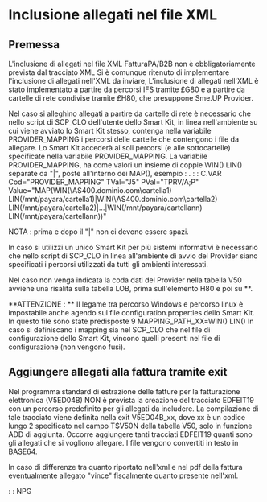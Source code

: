 # Inclusione allegati nel file XML

## Premessa
L'inclusione di allegati nel file XML FatturaPA/B2B non è obbligatoriamente prevista dal tracciato XML
Si è comunque ritenuto di implementare l'inclusione di allegati nell'XML da inviare, L'inclusione di allegati nell'XML è stato implementato a partire da percorsi IFS tramite £G80 e a partire da cartelle di rete condivise tramite £H80, che presuppone Sme.UP Provider.

Nel caso si alleghino allegati a partire da cartelle di rete è necessario che nello script di SCP_CLO dell'utente dello Smart Kit, in linea nell'ambiente su cui viene avviato lo Smart Kit stesso, contenga nella variabile PROVIDER_MAPPING i percorsi delle cartelle che contengono i file da allegare.
Lo Smart Kit accederà ai soli percorsi (e alle sottocartelle) specificate nella variabile PROVIDER_MAPPING.
La variabile PROVIDER_MAPPING, ha come valori un insieme di coppie WIN() LIN() separate da "|",  poste all'interno dei MAP(), esempio : 
.  :  : C.VAR Cod="PROVIDER_MAPPING" TVal="J5" PVal="TPRV/A;P" Value="MAP(WIN(\\AS400.dominio.com\cartella1) LIN(/mnt/payara/cartella1)|WIN(\\AS400.dominio.com\cartella2) LIN(/mnt/payara/cartella2)|...|WIN(/mnt/payara/cartellann) LIN(/mnt/payara/cartellann))"

NOTA :  prima e dopo il "|" non ci devono essere spazi.

In caso si utilizzi un unico Smart Kit per più sistemi informativi è necessario che nello script di SCP_CLO in linea all'ambiente di avvio del Provider siano specificati i percorsi utilizzati da tutti gli ambienti interessati.

Nel caso non venga indicata la coda dati del Provider nella tabella V50 avviene una risalita sulla tabella LOB, prima sull'elemento H80 e poi su \*\*.

**ATTENZIONE : **
Il legame tra percorso Windows e percorso linux è impostabile anche agendo sul file configuration.properties dello Smart Kit.
In questo file sono state predisposte 9 MAPPING_PATH_XX=WIN() LIN()
In caso si definiscano i mapping sia nel SCP_CLO che nel file di configurazione dello Smart Kit, vincono quelli presenti nel file di configurazione (non vengono fusi).

## Aggiungere allegati alla fattura tramite exit
Nel programma standard di estrazione delle fatture per la fatturazione elettronica (V5ED04B) NON è prevista la creazione del tracciato EDFEIT19 con un percorso predefinito per gli allegati da includere.
La compilazione di tale tracciato viene definita nella exit V5ED04B_xx, dove xx è un codice lungo 2 specificato nel campo T$V50N della tabella V50, solo in funzione ADD di aggiunta.
Occorre aggiungere tanti tracciati EDFEIT19 quanti sono gli allegati che si vogliono allegare.
I file vengono convertiti in testo in BASE64.

In caso di differenze tra quanto riportato nell'xml e nel pdf della fattura eventualmente allegato "vince" fiscalmente quanto presente nell'xml.

 :  : NPG
